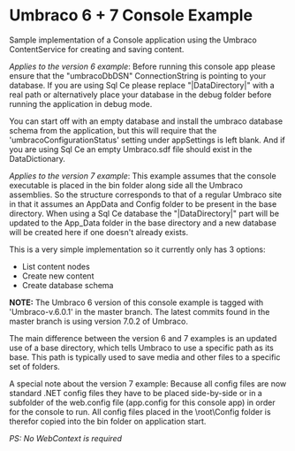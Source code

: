 Umbraco 6 + 7 Console Example
=======================

Sample implementation of a Console application using the Umbraco ContentService for creating and saving content.


*Applies to the version 6 example*: Before running this console app please ensure that the "umbracoDbDSN" ConnectionString is pointing to your database.
If you are using Sql Ce please replace "|DataDirectory|" with a real path or alternatively place your database in the debug folder before running the application in debug mode.

You can start off with an empty database and install the umbraco database schema from the application, but this will require that the 'umbracoConfigurationStatus' setting under appSettings is left blank. And if you are using Sql Ce an empty Umbraco.sdf file should exist in the DataDictionary.

*Applies to the version 7 example*: This example assumes that the console executable is placed in the bin folder along side all the Umbraco assemblies. So the structure corresponds to that of a regular Umbraco site in that it assumes an AppData and Config folder to be present in the base directory. When using a Sql Ce database the "|DataDirectory|" part will be updated to the App_Data folder in the base directory and a new database will be created here if one doesn't already exists.

This is a very simple implementation so it currently only has 3 options:

- List content nodes
- Create new content
- Create database schema


**NOTE:** The Umbraco 6 version of this console example is tagged with 'Umbraco-v.6.0.1' in the master branch. The latest commits found in the master branch is using version 7.0.2 of Umbraco.

The main difference between the version 6 and 7 examples is an updated use of a base directory, which tells Umbraco to use a specific path as its base. This path is typically used to save media and other files to a specific set of folders.

A special note about the version 7 example: Because all config files are now standard .NET config files they have to be placed side-by-side or in a subfolder of the web.config file (app.config for this console app) in order for the console to run. All config files placed in the \root\Config folder is therefor copied into the bin folder on application start.

*PS: No WebContext is required*